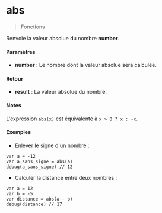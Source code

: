 # abs
> Fonctions

Renvoie la valeur absolue du nombre **number**.

#### Paramètres

- **number** : Le nombre dont la valeur absolue sera calculée.

#### Retour

- **result** : La valeur absolue du nombre.

#### Notes

L'expression `abs(x)` est équivalente à `x > 0 ? x : -x`.

#### Exemples

- Enlever le signe d'un nombre :
```leekscript
var a = -12
var a_sans_signe = abs(a)
debug(a_sans_signe) // 12
```

- Calculer la distance entre deux nombres :
```leekscript
var a = 12
var b = -5
var distance = abs(a - b)
debug(distance) // 17
```

